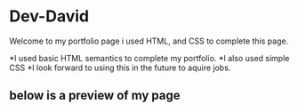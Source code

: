 # Dev-David

Welcome to my portfolio page i used HTML, and CSS to complete this page.

*I used basic HTML semantics to complete my portfolio.
*I also used simple CSS
*I look forward to using this in the future to aquire jobs.

## below is a preview of my page

